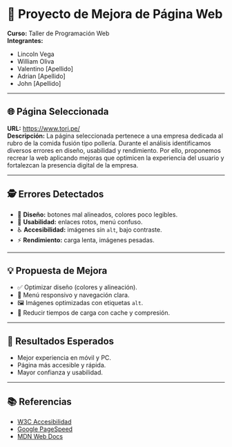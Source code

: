 # 🚀 Proyecto de Mejora de Página Web  
**Curso:** Taller de Programación Web  
**Integrantes:**  
- Lincoln Vega  
- William Oliva
- Valentino [Apellido]
- Adrian [Apellido]
- John [Apellido]

---

## 🌐 Página Seleccionada  
**URL:** https://www.tori.pe/  
**Descripción:** La página seleccionada pertenece a una empresa dedicada al rubro de la comida fusión tipo pollería. Durante el análisis identificamos diversos errores en diseño, usabilidad y rendimiento. Por ello, proponemos recrear la web aplicando mejoras que optimicen la experiencia del usuario y fortalezcan la presencia digital de la empresa.  

---

## 🕵️ Errores Detectados  
- 🎨 **Diseño:** botones mal alineados, colores poco legibles.  
- 🧭 **Usabilidad:** enlaces rotos, menú confuso.  
- ♿ **Accesibilidad:** imágenes sin `alt`, bajo contraste.  
- ⚡ **Rendimiento:** carga lenta, imágenes pesadas.  

---

## 💡 Propuesta de Mejora  
- ✅ Optimizar diseño (colores y alineación).  
- 📱 Menú responsivo y navegación clara.  
- 🖼️ Imágenes optimizadas con etiquetas `alt`.  
- 🚀 Reducir tiempos de carga con cache y compresión.  

---

## 🎯 Resultados Esperados  
- Mejor experiencia en móvil y PC.  
- Página más accesible y rápida.  
- Mayor confianza y usabilidad.  

---

## 📚 Referencias  
- [W3C Accesibilidad](https://www.w3.org/WAI/fundamentals/accessibility-intro/)  
- [Google PageSpeed](https://pagespeed.web.dev/)  
- [MDN Web Docs](https://developer.mozilla.org/es/)  
